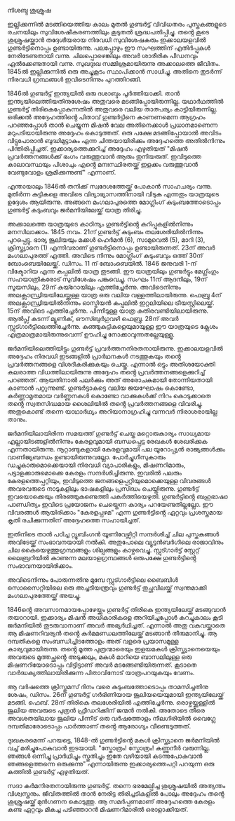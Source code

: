 നിശബ്ദ ശുശ്രൂഷ

ഇല്ലിക്കുന്നിൽ മടങ്ങിയെത്തിയ കാലം മുതൽ ഗുണ്ടർട്ട് വിവിധതരം പുസ്തകങ്ങളുടെ രചനയിലും സുവിശേഷീകരണത്തിലും കൂടുതൽ ശ്രദ്ധപതിപ്പിച്ചു. തൻ്റെ കൂടെ ശുശ്രൂഷയ്ക്കാൻ തദ്ദേശീയരായ നിരവധി സുവിശേഷകരും ഇക്കാലയളവിൽ ഗുണ്ടർട്ടിനൊപ്പം ഉണ്ടായിരുന്നു. പലപ്പോഴും ഈ സംഘത്തിന് എതിർപ്പുകൾ നേരിടേണ്ടതായി വന്നു. ചിലപ്പൊഴെങ്കിലും അവർ ശാരീരിക പീഡനവും ഏൽക്കേണ്ടതായി വന്നു. സുഖദുഃഖ സമ്മിശ്രമായിരുന്നു അക്കാലത്തെ ജീവിതം. 
1845ൽ ഇല്ലിക്കുന്നിൽ ഒരു അച്ചുകൂടം സ്ഥാപിക്കാൻ സാധിച്ചു. അതിനെ തുടർന്ന് നിരവധി ഗ്രന്ഥങ്ങൾ ഇവിടെനിന്നും പുറത്തിറങ്ങി. 

1846ൽ ഗുണ്ടർട്ട് ഇന്ത്യയിൽ ഒരു ദശാബ്ദം പൂർത്തിയാക്കി. താൻ ഇന്ത്യയിലെത്തിയതിനുശേഷം അതുവരെ മടങ്ങിപ്പോയിരുന്നില്ല. യഥാർഥത്തിൽ ഗുണ്ടർട്ട് തിരികെപ്പോകുന്നതിൽ അതുവരെ വലിയ താത്പര്യം കാട്ടിയിരുന്നില്ല. ഒരിക്കൽ അദ്ദേഹത്തിൻ്റെ പിതാവ് ഗുണ്ടർട്ടിനെ കാണണമെന്ന ആഗ്രഹം പറഞ്ഞപ്പോൾ താൻ ചെയ്യുന്ന മിഷൻ വേല  അതിനെക്കാൾ പ്രധാനമാണെന്ന മറുപടിയായിരുന്നു അദ്ദേഹം കൊടുത്തത്. ഒരു പക്ഷേ മടങ്ങിപ്പോയാൽ അവിടം വിട്ടുപോരാൻ ബുദ്ധിമുട്ടാകും എന്ന ചിന്തയായിരിക്കും അദ്ദേഹത്തെ അതിൽനിന്നും പിന്തിരിപ്പിച്ചത്. ഇക്കാര്യത്തെക്കുറിച്ച് അദ്ദേഹം എഴുതിയത് "മിഷൻ പ്രവർത്തനങ്ങൾക്ക് ഭംഗം വരുത്തുവാൻ ആരും തുനിയരുത്. ഇവിടുത്തെ കാലാവസ്ഥയും പിശാചും എൻ്റെ മനഃസ്ഥിരതയ്ക്ക് ഇളക്കം വരുത്തുവാൻ വേണ്ടുവോളം ശ്രമിക്കുന്നുണ്ട്" എന്നാണ്.

എന്തായാലും 1846ൽ തനിക്ക് സ്വദേശത്തേയ്ക്ക് പോകാൻ സാഹചര്യം വന്നു. മുതിർന്ന കുട്ടികളെ അവിടെ വിദ്യാഭ്യാസത്തിനായി വിടുക എന്നതും യാത്രയുടെ ഉദ്ദേശം ആയിരുന്നു. അങ്ങനെ മംഗലാപുരത്തെ മോഗ്ലിംഗ് കുടുംബത്തോടൊപ്പം ഗുണ്ടർട്ട് കുടുംബവും ജർമനിയിലേയ്ക്ക് യാത്ര തിരിച്ചു.

അക്കാലത്തെ യാത്രയുടെ കാഠിന്യം ഗുണ്ടർട്ടിൻ്റെ കുറിപ്പുകളിൽനിന്നും മനസിലാക്കാം. 1845 നവം. 21ന് ഗുണ്ടർട്ട് കുടുംബം തലശേരിയിൽനിന്നും പുറപ്പെട്ടു. ഭാര്യ ജൂലിയയും മക്കൾ ഹെർമൻ (6), സാമുവെൽ (5), മാറി (3), ക്രിസ്ത്യാനെ (1) എന്നിവരാണ്  ഗുണ്ടർട്ടിനൊപ്പം ഉണ്ടായിരുന്നത്. 23ന് അവർ മംഗലാപുരത്ത് എത്തി. അവിടെ നിന്നും മോഗ്ലിംഗ് കുടുംബവും ഒത്ത് 30ന്   ബോംബെയിലേയ്ക്ക്. ഡിസം. 11 ന് ബോംബെയിൽ. 1846 ജനുവരി 1-ന് വിക്ടോറിയ എന്ന കപ്പലിൽ യാത്ര തുടങ്ങി. ഈ യാത്രയിലും ഗുണ്ടർട്ടും മേഗ്ലിംഗും സഹയാത്രികരോട് സുവിശേഷം പങ്കുവെച്ചു. സംഘം 11ന് ആദനിലും, 19ന് സൂയസിലും, 29ന് കയ്റോയിലും എത്തിച്ചേർന്നു. അവിടെനിന്നും അലക്സാന്ധ്രിയയിലേയ്ക്കുള്ള യാത്ര ഒരു വലിയ വള്ളത്തിലായിരുന്നു. ഫെബ്രു 4ന് അലക്സാന്ധ്രിയയിൽനിന്നും ഓസ്ട്രിയൻ കപ്പലിൽ ഇറ്റലിയിലെ ട്രീയസ്റ്റിലെയ്ക്ക്. 15ന് അവിടെ എത്തിച്ചേർന്നു. പിന്നീടുള്ള യാത്ര കുതിരവണ്ടിയിലായിരുന്നു. ആൽപ്സ് കടന്ന് മ്യൂണിക്, ഔസ്ബുർഗുവഴി ഫെബ്രു. 28ന് അവർ സ്റ്റുട്ഗാർട്ടിലെത്തിച്ചേർന്നു. കുഞ്ഞുകുട്ടികളെയുമായുള്ള ഈ യാത്രയുടെ ക്ലേശം എത്രമാത്രമായിരുന്നുവെന്ന് ഊഹിച്ചു നോക്കാവുന്നതല്ലേയുള്ളൂ.

ജർമനിയിലെത്തിയിട്ടും ഗുണ്ടർട്ട് പ്രവർത്തനനിരതനായിരുന്നു. ഇക്കാലയളവിൽ അദ്ദേഹം നിരവധി ഇടങ്ങളിൽ പ്രാർഥനകൾ നടത്തുകയും തൻ്റെ പ്രവർത്തനങ്ങളെ വിശദീകരിക്കുകയും ചെയ്തു. എന്നാൽ ഒട്ടും അതിശയോക്തി കലരാത്ത വിധത്തിലായിരുന്നു അദ്ദേഹം തൻ്റെ പ്രവർത്തനങ്ങളെക്കുറിച്ച് പറഞ്ഞത്. ആയതിനാൽ പലർക്കും അത് അരോചകമായി തോന്നിയതായി കാണാൻ പറ്റുന്നുണ്ട്. ഗുണ്ടർട്ടാകട്ടെ വലിയ ജയഘോഷം കൊണ്ടോ, കർണ്ണാമൃതമായ വർണ്ണനകൾ കൊണ്ടോ വാക്കുകൾക്ക് നിറം കൊടുക്കാതെ തൻ്റെ സ്വതസിദ്ധമായ ശൈലിയിൽ തൻ്റെ പ്രവർത്തനങ്ങളെ വിവരിച്ചു. അതുകൊണ്ട് തന്നെ യാഥാർഥ്യം അറിയാനാഗ്രഹിച്ചു വന്നവർ നിരാശരായില്ല താനും.

ജർമനിയിലായിരിന്ന സമയത്ത് ഗുണ്ടർട്ട് ചെയ്ത മറ്റൊരുകാര്യം സാധ്യമായ എല്ലായിടങ്ങളിൽനിന്നും കേരളവുമായി ബന്ധപ്പെട്ട രേഖകൾ ശേഖരിക്കുക എന്നതായിരുന്നു. നൂറ്റാണ്ടുകളായി കേരളവുമായി പല യൂറോപ്പ്യൻ രാജ്യങ്ങൾക്കും വാണിജ്യബന്ധം ഉണ്ടായിരുന്നുവല്ലോ. പോർച്ചുഗീസുകാരും ഡച്ചുകാരുമൊക്കെയായി നിരവധി വ്യാപാരികളും, മിഷണറിമാരും, പട്ടാളക്കാരുമൊക്കെ കേരളം സന്ദർശിച്ചിരുന്നു. ഇവരിൽ പലരും കേരളത്തെപ്പറ്റിയും, ഇവിടുത്തെ ജനങ്ങളെപ്പറ്റിയുമൊക്കെയുള്ള വിവരങ്ങൾ അവരവരുടെ നാടുകളിലും ഭാഷകളിലും പ്രസിദ്ധം ചെയ്തിരുന്നു. ഗുണ്ടർട്ട് ഇവയൊക്കെയും തിരഞ്ഞുകണ്ടെത്തി പകർത്തിയെഴുതി. ഗുണ്ടർട്ടിൻ്റെ ബഹുഭാഷാ പാണ്ഡിത്യം ഇവിടെ പ്രയോജനം ചെയ്തെന്ന കാര്യം പറയേണ്ടതില്ലല്ലോ. ഈ വിവരങ്ങൾ ആയിരിക്കാം "കേരളപ്പഴമ" എന്ന ഗുണ്ടർട്ടിൻ്റെ ഏറ്റവും പ്രശസ്തമായ കൃതി രചിക്കുന്നതിന് അദ്ദേഹത്തെ സഹായിച്ചത്.

ഇതിനിടെ താൻ പഠിച്ച റ്റ്യൂബിംഗൻ യൂണിവേഴ്സിറ്റി സന്ദർശിച്ച് ചില പുസ്തകങ്ങൾ അവിടേയ്ക്ക് സംഭാവനയായി നൽകി. അതുപോലെ വ്യൂട്ടൻബർഗിലെ രാജാവിനും ചില കൈയെഴുത്തുഗ്രന്ഥങ്ങളും ശില്പങ്ങളും കാഴ്ചവെച്ചു. സ്റ്റുട്ഗാർട്ട് സ്റ്റേറ്റ് ലൈബ്രറിയിൽ കാണുന്ന മലയാളഗ്രന്ഥങ്ങൾ ഒരുപക്ഷേ ഗുണ്ടർട്ടിൻ്റെ സംഭാവനയായിരിക്കാം.

അവിടെനിന്നും പോരുന്നതിനു മുമ്പേ സ്റ്റുട്ഗാർട്ടിലെ ബൈബിൾ സൊസൈറ്റിയിലെ ഒരു അച്ചടിയന്ത്രവും ഗുണ്ടർട്ട് തുച്ഛവിലയ്ക്ക് സ്വന്തമാക്കി മംഗലാപുരത്തേയ്ക്ക് അയച്ചു. 

1846ൻ്റെ അവസാനമായപ്പോഴേയ്ക്കും ഗുണ്ടർട്ട് തിരികെ ഇന്ത്യയിലേയ്ക്ക് മടങ്ങുവാൻ തയാറായി. ഇക്കാര്യം മിഷൻ അധികാരികളെ അറിയിച്ചപ്പോൾ കുറച്ചുകാലം കൂടി ജർമനിയിൽ തുടരുവാനാണ് അവർ അഭ്യർഥിച്ചത്. എന്നാൽ അതു വകവയ്ക്കാതെ ആ മിഷണറിവര്യൻ തൻ്റെ കർമമണ്ഡലത്തിലേയ്ക്ക് മടങ്ങാൻ തീരുമാനിച്ചു. ആ ദമ്പതികളെ സംബന്ധിച്ചിടത്തോളം അത് വളരെ പ്രയാസമുള്ള കാര്യവുമായിരുന്നു. തൻ്റെ മൂത്ത പുത്രന്മാരെയും ഇളയമകൾ ക്രിസ്ത്യാനെയെയും അവരുടെ മുത്തച്ഛൻ്റെ അടുക്കലും, മകൾ മാറിയെ ബാസലിലുള്ള ഒരു മിഷണറിയോടൊപ്പം വിട്ടിട്ടാണ് അവർ മടങ്ങേണ്ടിയിരുന്നത്.  കൂടാതെ വാർദ്ധക്യത്തിലായിരിക്കുന്ന പിതാവിനോട് യാത്രപറയുകയും വേണം. 

ആ വർഷത്തെ ക്രിസ്തുമസ് ദിനം വരെ കുടുംബത്തോടൊപ്പം താമസിച്ചതിനു ശേഷം, ഡിസം. 26ന് ഗുണ്ടർട്ട് ഗർഭിണിയായ ജൂലിയയെയുമായി ഇന്ത്യയിലേയ്ക്ക് മടങ്ങി. ഫെബ്. 28ന് തിരികെ തലശേരിയിൽ എത്തിച്ചേർന്നു. ഒരാഴ്ചയ്ക്കുള്ളിൽ ജൂലിയ അവരുടെ പുത്രൻ ഫ്രീഡറിക്കിന് ജന്മൻ നൽകി. അതോടെ തീരെ അവശതയിലായ ജൂലിയ പിന്നീട് ഒരു വർഷത്തോളം നീലഗിരിയിൽ വൈഗ്ലേ ദമ്പതിമാരോടൊപ്പം പാർത്താണ് തൻ്റെ ആരോഗ്യം വീണ്ടെടുത്തത്.

ദുഃഖകരമെന്ന് പറയട്ടെ, 1848-ൽ ഗുണ്ടർട്ടിൻ്റെ മകൾ ക്രിസ്ത്യാനെ ജർമനിയിൽ വച്ച് മരിച്ചുപോകുവാൻ ഇടയായി. "സ്തോത്രം! സ്തോത്രം! കണ്ണുനീർ വരുന്നില്ല. ഞങ്ങൾ ഒന്നിച്ചു പ്രാർഥിച്ചും സ്തുതിച്ചും ഇതേ വഴിയായി കടന്നുപോകുവാൻ ഞങ്ങളെത്തന്നെ ഒരുക്കുന്നു" എന്നായിരുന്നു ഇക്കാര്യത്തെപറ്റി പറയുന്ന ഒരു കത്തിൽ ഗുണ്ടർട്ട് എഴുതിയത്.

സദാ കർമനിരതനായിരുന്നു ഗുണ്ടർട്ട്. തന്നെ ഭരമേല്പിച്ച ശുശ്രൂഷയിൽ അത്യന്തം വിശ്വസ്തനും. ജീവിതത്തിൽ താൻ നേരിട്ട തിരിച്ചടികളിൽ പോലും അദ്ദേഹം തൻ്റെ ശുശ്രൂഷയ്ക്ക് മുൻഗണന കൊടുത്തു. ആ സമർപ്പണമാണ് അദ്ദേഹത്തെ കേരളം കണ്ട ഏറ്റവും മികച്ച പടിഞ്ഞാറൻ മിഷണറിമാരിൽ ഒരാളാക്കിയത്.

